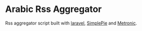 # Arabic Rss Aggregator
Rss aggregator script built with [laravel](http://laravel.com), [SimplePie](http://simplepie.org) and [Metronic](https://themeforest.net/item/metronic-responsive-admin-dashboard-template/4021469?ref=sr_miro).

